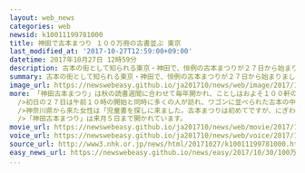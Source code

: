 ```yaml
---
layout: web_news
categories: web
newsid: k10011199781000
title: 神田で古本まつり １００万冊の古書並ぶ 東京
last_modified_at: '2017-10-27T12:59:00+09:00'
datetime: 2017年10月27日 12時59分
description: 古本の街として知られる東京・神田で、恒例の古本まつりが２７日から始まりました。
summary: 古本の街として知られる東京・神田で、恒例の古本まつりが２７日から始まりました。
image_url: https://newswebeasy.github.io/ja201710/news/web/image/2017/10/27/K10011199781_1710271150_1710271159_01_02.jpg
more: 「神田古本まつり」は秋の読書週間に合わせて毎年開かれ、ことしはおよそ１００軒の古書店が参加しています。<br /><br />まつりでは、古書店が軒を連ねるおよそ５００メートルの歩道に、文学や歴史に関する本、それに写真集などおよそ１００万冊の古本が並べられています。<br
  />初日の２７日は午前１０時の開始と同時に多くの人が訪れ、ワゴンに並べられた古本の中から興味のある本を探していました。<br /><br />神田古書店連盟によりますと、神田は、日本を訪れる観光客の間で世界でも有数の古書店街として広く知られるようになったということで、２７日も海外からの観光客の姿が多く見られました。<br
  />神奈川県から来た女性は「児童書を探しに来ました。古本まつりは初めてですが、にぎわっていてとても楽しいです」と話していました。<br /><br />神田古書店連盟の夏目滋会長は「この古本まつりのために古書店が集めた本もたくさん並ぶので、多くの人に楽しんでほしいです」と話していました。<br
  />「神田古本まつり」は来月５日まで開かれています。
movie_url: https://newswebeasy.github.io/ja201710/news/web/movie/2017/10/27/k10011199781_201710271222_201710271225.mp4
voice_url: https://newswebeasy.github.io/ja201710/news/web/voice/2017/10/27/k10011199781_201710271222_201710271225.mp3
source_url: http://www3.nhk.or.jp/news/html/20171027/k10011199781000.html
easy_news_url: https://newswebeasy.github.io/news/easy/2017/10/30/100万冊の本が並ぶ神田古本まつりが始まる
...
```

